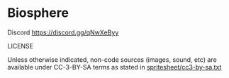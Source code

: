 # Biosphere
Discord https://discord.gg/qNwXeByy

LICENSE

Unless otherwise indicated, non-code sources (images, sound, etc) are available under CC-3-BY-SA terms as stated in [spritesheet/cc3-by-sa.txt](https://github.com/wiland2/biosphere/blob/main/spritesheet/cc3-by-sa.txt)
